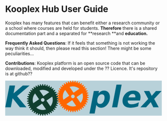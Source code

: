 # Kooplex Hub User Guide                                                                                                                                                                                                                                                                                                                                                        

Kooplex has many features that can benefit either a research community or a school where courses are held for students. **Therefore** there is a shared documentation part and a separated for **research **and **education.**                                            

**Frequently Asked Questions**: If it feels that something is not working the way think it should, then please read this section! There might be some peculiarities...                                     

                                                                                                                                                                                                           

**Contributions**: Kooplex platform is an open source code that can be downloaded, modified and developed under the ?? Licence. It's repository is at github??                                             

                                                                                                                                                                                                           

                                                                                                                                                                                                           

                                                                                                                                                                                                           

![](/img/logo.png)                                                                                                                                                             



